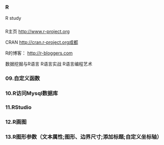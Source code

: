 ### R
R study



###
R主页
http://www.r-project.org

CRAN
http://cran.r-project.org成都

R的博客：
http://r-bloggers.com

数据挖掘与R语言
R语言实战
R语言编程艺术




### 09.自定义函数

### 10.R访问Mysql数据库

### 11.RStudio

### 12.R画图

### 13.R图形参数（文本属性;图形、边界尺寸;添加标题;自定义坐标轴）










